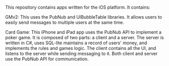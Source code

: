 This repository contains apps written for the iOS platform. It contains:

GMv2: This uses the PubNub and UIBubbleTable libraries. It allows users to  
easily send messages to multiple users at the same time.

Card  Game: This iPhone and iPad app uses the PubNub API to implement a poker game.
It is composed of two parts: a client and a server. The server is written in C#, uses SQL-lite
maintains a record of users' money, and implements the rules and games logic. The client 
contains all the UI, and listens to the server while sending messaging to it. Both client and 
server use the PubNub API for communication.
